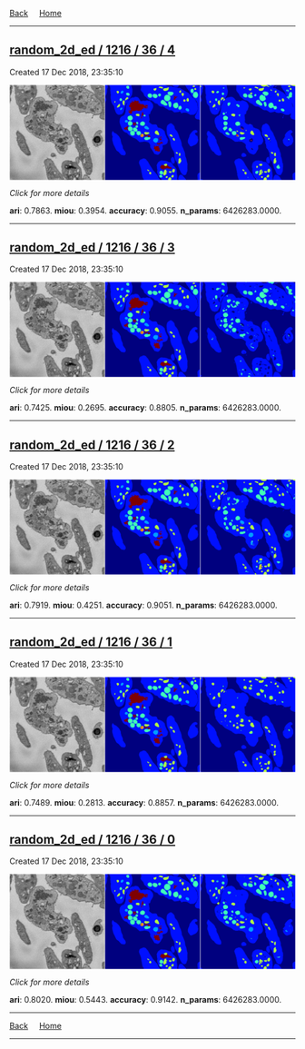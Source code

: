 
[Back](..)&nbsp;&nbsp;&nbsp;&nbsp;&nbsp;[Home](https://leapmanlab.github.io/snapshots)

---

<div class="summary"><a href="4"><h2>random_2d_ed / 1216 / 36 / 4</h2></a><p>Created 17 Dec 2018, 23:35:10
</p><a href="4"><img src="4/media/summary.png" align="center"></a><p>
<i>Click for more details</i>
</p></div>

**ari**: 0.7863. **miou**: 0.3954. **accuracy**: 0.9055. **n_params**: 6426283.0000. 

---

<div class="summary"><a href="3"><h2>random_2d_ed / 1216 / 36 / 3</h2></a><p>Created 17 Dec 2018, 23:35:10
</p><a href="3"><img src="3/media/summary.png" align="center"></a><p>
<i>Click for more details</i>
</p></div>

**ari**: 0.7425. **miou**: 0.2695. **accuracy**: 0.8805. **n_params**: 6426283.0000. 

---

<div class="summary"><a href="2"><h2>random_2d_ed / 1216 / 36 / 2</h2></a><p>Created 17 Dec 2018, 23:35:10
</p><a href="2"><img src="2/media/summary.png" align="center"></a><p>
<i>Click for more details</i>
</p></div>

**ari**: 0.7919. **miou**: 0.4251. **accuracy**: 0.9051. **n_params**: 6426283.0000. 

---

<div class="summary"><a href="1"><h2>random_2d_ed / 1216 / 36 / 1</h2></a><p>Created 17 Dec 2018, 23:35:10
</p><a href="1"><img src="1/media/summary.png" align="center"></a><p>
<i>Click for more details</i>
</p></div>

**ari**: 0.7489. **miou**: 0.2813. **accuracy**: 0.8857. **n_params**: 6426283.0000. 

---

<div class="summary"><a href="0"><h2>random_2d_ed / 1216 / 36 / 0</h2></a><p>Created 17 Dec 2018, 23:35:10
</p><a href="0"><img src="0/media/summary.png" align="center"></a><p>
<i>Click for more details</i>
</p></div>

**ari**: 0.8020. **miou**: 0.5443. **accuracy**: 0.9142. **n_params**: 6426283.0000. 

---

[Back](..)&nbsp;&nbsp;&nbsp;&nbsp;&nbsp;[Home](https://leapmanlab.github.io/snapshots)

---